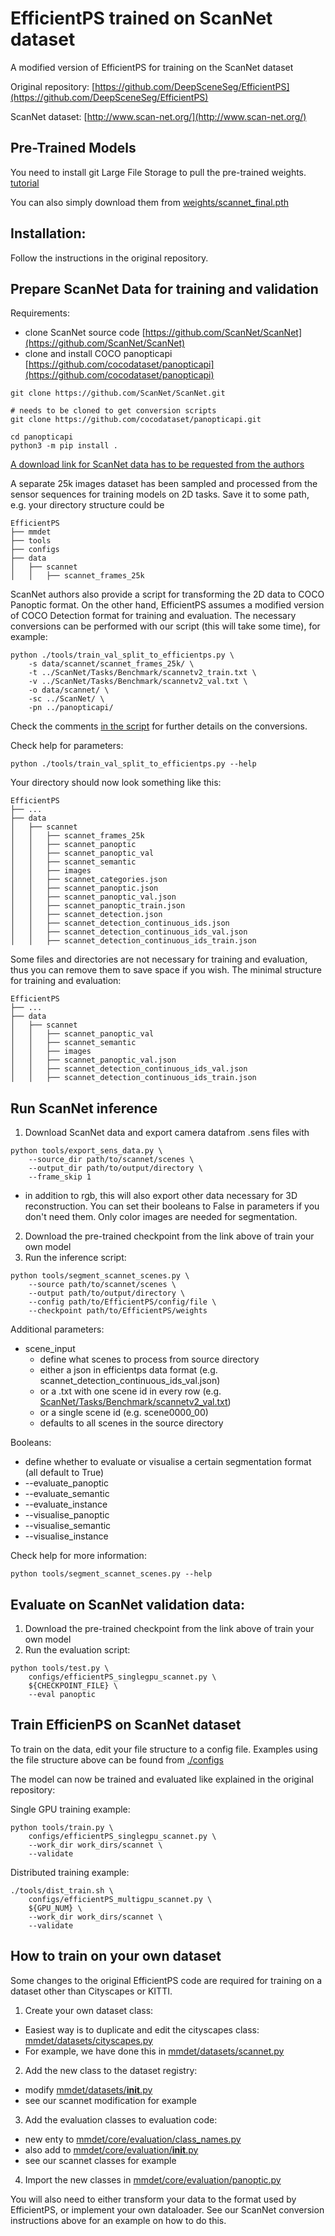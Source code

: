 
# EfficientPS trained on ScanNet dataset
A modified version of EfficientPS for training on the ScanNet dataset

Original repository:
[https://github.com/DeepSceneSeg/EfficientPS](https://github.com/DeepSceneSeg/EfficientPS)

ScanNet dataset:
[http://www.scan-net.org/](http://www.scan-net.org/)

## Pre-Trained Models
You need to install git Large File Storage to pull the pre-trained weights. [tutorial](https://git-lfs.github.com/)

You can also simply download them from [weights/scannet_final.pth](https://github.com/TUTvision/ScanNet-EfficientPS/blob/main/weights/scannet_final.pth)

## Installation:
Follow the instructions in the original repository.

## Prepare ScanNet Data for training and validation

Requirements:
- clone ScanNet source code [https://github.com/ScanNet/ScanNet](https://github.com/ScanNet/ScanNet)
- clone and install COCO panopticapi [https://github.com/cocodataset/panopticapi](https://github.com/cocodataset/panopticapi)
```
git clone https://github.com/ScanNet/ScanNet.git

# needs to be cloned to get conversion scripts
git clone https://github.com/cocodataset/panopticapi.git

cd panopticapi
python3 -m pip install .
```

[A download link for ScanNet data has to be requested from the authors](https://github.com/ScanNet/ScanNet)

A separate 25k images dataset has been sampled and processed from the sensor sequences for training models on 2D tasks. Save it to some path, e.g. your directory structure could be
```
EfficientPS
├── mmdet
├── tools
├── configs
├── data
│   ├── scannet
│   │   ├── scannet_frames_25k
```

ScanNet authors also provide a script for transforming the 2D data to COCO Panoptic format. On the other hand, EfficientPS assumes a modified version of COCO Detection format for training and evaluation. The necessary conversions can be performed with our script (this will take some time), for example:
```
python ./tools/train_val_split_to_efficientps.py \
    -s data/scannet/scannet_frames_25k/ \
    -t ../ScanNet/Tasks/Benchmark/scannetv2_train.txt \
    -v ../ScanNet/Tasks/Benchmark/scannetv2_val.txt \
    -o data/scannet/ \
    -sc ../ScanNet/ \
    -pn ../panopticapi/
```
Check the comments [in the script](https://github.com/TUTvision/ScanNet-EfficientPS/blob/master/tools/scannet_train_val_to_efficientps.py) for further details on the conversions.

Check help for parameters:
```
python ./tools/train_val_split_to_efficientps.py --help
```

Your directory should now look something like this:
```
EfficientPS
├── ...
├── data
│   ├── scannet
│   │   ├── scannet_frames_25k
│   │   ├── scannet_panoptic
│   │   ├── scannet_panoptic_val
│   │   ├── scannet_semantic
│   │   ├── images
│   │   ├── scannet_categories.json
│   │   ├── scannet_panoptic.json
│   │   ├── scannet_panoptic_val.json
│   │   ├── scannet_panoptic_train.json
│   │   ├── scannet_detection.json
│   │   ├── scannet_detection_continuous_ids.json
│   │   ├── scannet_detection_continuous_ids_val.json
│   │   ├── scannet_detection_continuous_ids_train.json
```

Some files and directories are not necessary for training and evaluation, thus you can remove them to save space if you wish. The minimal structure for training and evaluation:
```
EfficientPS
├── ...
├── data
│   ├── scannet
│   │   ├── scannet_panoptic_val
│   │   ├── scannet_semantic
│   │   ├── images
│   │   ├── scannet_panoptic_val.json
│   │   ├── scannet_detection_continuous_ids_val.json
│   │   ├── scannet_detection_continuous_ids_train.json
```

## Run ScanNet inference
1. Download ScanNet data and export camera datafrom .sens files with
```
python tools/export_sens_data.py \
    --source_dir path/to/scannet/scenes \
    --output_dir path/to/output/directory \
    --frame_skip 1
```
- in addition to rgb, this will also export other data necessary for 3D reconstruction. You can set their booleans to False in parameters if you don't need them. Only color images are needed for segmentation.

2. Download the pre-trained checkpoint from the link above of train your own model
3. Run the inference script:
```
python tools/segment_scannet_scenes.py \
    --source path/to/scannet/scenes \
    --output path/to/output/directory \
    --config path/to/EfficientPS/config/file \
    --checkpoint path/to/EfficientPS/weights
```

Additional parameters:
- scene_input
  - define what scenes to process from source directory
  - either a json in efficientps data format (e.g. scannet_detection_continuous_ids_val.json)
  - or a .txt with one scene id in every row (e.g. [ScanNet/Tasks/Benchmark/scannetv2_val.txt](https://github.com/ScanNet/ScanNet/blob/master/Tasks/Benchmark/scannetv2_val.txt))
  - or a single scene id (e.g. scene0000_00)
  - defaults to all scenes in the source directory

Booleans:
- define whether to evaluate or visualise a certain segmentation format (all default to True)
- \-\-evaluate_panoptic
-  \--evaluate_semantic
- \-\-evaluate_instance
- \-\-visualise_panoptic
- \-\-visualise_semantic
- \-\-visualise_instance
    
Check help for more information:
```
python tools/segment_scannet_scenes.py --help
```

## Evaluate on ScanNet validation data:
1. Download the pre-trained checkpoint from the link above of train your own model
2. Run the evaluation script:
```
python tools/test.py \
    configs/efficientPS_singlegpu_scannet.py \
    ${CHECKPOINT_FILE} \
    --eval panoptic
```

## Train EfficienPS on ScanNet dataset

To train on the data, edit your file structure to a config file. Examples using the file structure above can be found from [./configs](https://github.com/TUTvision/ScanNet-EfficientPS/tree/master/configs)

The model can now be trained and evaluated like explained in the original repository:

Single GPU training example:
```
python tools/train.py \
    configs/efficientPS_singlegpu_scannet.py \
    --work_dir work_dirs/scannet \
    --validate
```

Distributed training example:
```
./tools/dist_train.sh \
    configs/efficientPS_multigpu_scannet.py \
    ${GPU_NUM} \
    --work_dir work_dirs/scannet \
    --validate
```

## How to train on your own dataset

Some changes to the original EfficientPS code are required for training on a dataset other than Cityscapes or KITTI.

1. Create your own dataset class:
- Easiest way is to duplicate and edit the cityscapes class: [mmdet/datasets/cityscapes.py](https://github.com/TUTvision/ScanNet-EfficientPS/blob/master/mmdet/datasets/cityscapes.py)
- For example, we have done this in [mmdet/datasets/scannet.py](https://github.com/TUTvision/ScanNet-EfficientPS/blob/master/mmdet/datasets/scannet.py)

2. Add the new class to the dataset registry:
- modify [mmdet/datasets/__init__.py](https://github.com/TUTvision/ScanNet-EfficientPS/blob/master/mmdet/datasets/__init__.py)
- see our scannet modification for example

3. Add the evaluation classes to evaluation code:
- new enty to [mmdet/core/evaluation/class_names.py](https://github.com/TUTvision/ScanNet-EfficientPS/blob/master/mmdet/core/evaluation/class_names.py)
- also add to [mmdet/core/evaluation/__init__.py](https://github.com/TUTvision/ScanNet-EfficientPS/blob/master/mmdet/core/evaluation/__init__.py)
- see our scannet classes for example

4. Import the new classes in [mmdet/core/evaluation/panoptic.py](https://github.com/TUTvision/ScanNet-EfficientPS/blob/master/mmdet/core/evaluation/panoptic.py)

You will also need to either transform your data to the format used by EfficientPS, or implement your own dataloader. See our ScanNet conversion instructions above for an example on how to do this.
